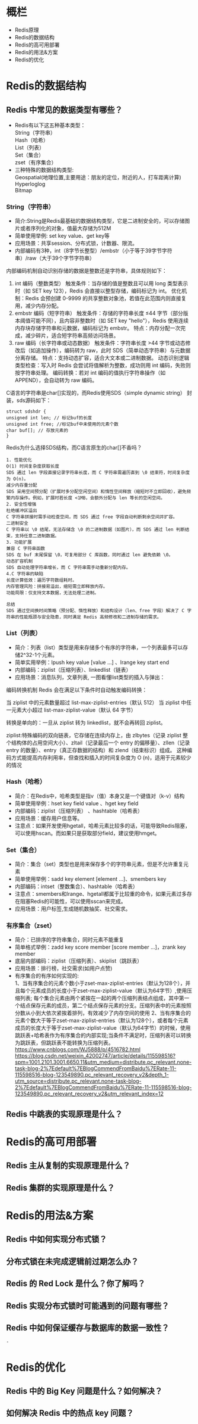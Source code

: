 # 概栏
* Redis原理
* Redis的数据结构
* Redis的高可用部署
* Redis的用法&方案
* Redis的优化

# Redis的数据结构
## Redis 中常见的数据类型有哪些？
- Redis有以下这五种基本类型：  
  String（字符串）  
  Hash（哈希）  
  List（列表）  
  Set（集合）  
  zset（有序集合）
- 三种特殊的数据结构类型:  
  Geospatial(地理位置,主要用途：朋友的定位，附近的人，打车距离计算)  
  Hyperloglog  
  Bitmap



### String（字符串）
- 简介:String是Redis最基础的数据结构类型，它是二进制安全的，可以存储图片或者序列化的对象，值最大存储为512M
- 简单使用举例: set key value、get key等
- 应用场景：共享session、分布式锁，计数器、限流。
- 内部编码有3种，int（8字节长整型）/embstr（小于等于39字节字符串）/raw（大于39个字节字符串）


内部编码机制自动识别存储的数据是整数还是字符串，具体规则如下：

1. int 编码（整数类型）‌
   触发条件‌：当存储的值是整数且可以用 long 类型表示时（如 SET key 123），Redis 会直接以整型存储，编码标记为 int。
   优化机制‌：Redis 会预创建 0-9999 的共享整数对象池，若值在此范围内则直接复用，减少内存分配。
2. embstr 编码（短字符串）‌
   触发条件‌：存储的字符串长度 ≤44 字节（部分版本阈值可能不同），且内容非整数时（如 SET key "hello"），Redis 使用连续内存块存储字符串和元数据，编码标记为 embstr。
   特点‌：内存分配一次完成，减少碎片，适合短字符串高频访问场景。
3. raw 编码（长字符串或动态数据）‌
   触发条件‌：字符串长度 >44 字节或动态修改后（如追加操作），编码转为 raw，此时 SDS（简单动态字符串）与元数据分离存储。
   特点‌：支持动态扩容，适合大文本或二进制数据。
   动态识别逻辑
   类型检查‌：写入时 Redis 会尝试将值解析为整数，成功则用 int 编码，失败则按字符串处理。
   编码转换‌：若对 int 编码的值执行字符串操作（如 APPEND），会自动转为 raw 编码。

C语言的字符串是char[]实现的，而Redis使用SDS（simple dynamic string） 封装，sds源码如下：
```
struct sdshdr { 
unsigned int len; // 标记buf的长度 
unsigned int free; //标记buf中未使用的元素个数 
char buf[]; // 存放元素的
}
```

Redis为什么选择SDS结构，而C语言原生的char[]不香吗？
```
1. ‌性能优化‌
O(1) 时间复杂度获取长度‌
SDS 通过 len 字段直接记录字符串长度，而 C 字符串需遍历直到 \0 结束符，时间复杂度为 O(n)。
减少内存重分配‌
SDS 采用空间预分配（扩展时多分配空闲空间）和惰性空间释放（缩短时不立即回收），避免频繁内存操作。例如，扩展时若长度 <1MB，会额外分配与 len 等长的空闲空间。
2. ‌安全性增强‌
杜绝缓冲区溢出‌
C 字符串拼接时需手动检查空间，而 SDS 通过 free 字段自动判断剩余空间并扩容。
二进制安全‌
C 字符串以 \0 结尾，无法存储含 \0 的二进制数据（如图片），而 SDS 通过 len 判断结束，支持任意二进制数据。
3. ‌功能扩展‌
兼容 C 字符串函数‌
SDS 在 buf 末尾保留 \0，可复用部分 C 库函数，同时通过 len 避免依赖 \0。
动态扩容机制‌
SDS 自动处理字符串增长，而 C 字符串需手动重新分配内存。
4.C 字符串的缺陷‌
长度计算低效‌：遍历字符数组耗时。
内存管理风险‌：拼接易溢出，缩短需立即释放内存。
功能局限‌：仅支持文本数据，无法处理二进制。

总结
SDS 通过空间换时间策略（预分配、惰性释放）和结构设计（len、free 字段）解决了 C 字符串的性能瓶颈与安全隐患，同时满足 Redis 高频修改和二进制存储的需求。

```





### List（列表）

- 简介：列表（list）类型是用来存储多个有序的字符串，一个列表最多可以存储2^32-1个元素。
- 简单实用举例：lpush key value [value ...] 、lrange key start end
- 内部编码：ziplist（压缩列表）、linkedlist（链表）
- 应用场景：消息队列，文章列表,
  一图看懂list类型的插入与弹出：


编码转换机制
Redis 会在满足以下条件时自动触发编码转换：

当 ziplist 中的元素数量超过 list-max-ziplist-entries（默认 512）
当 ziplist 中任一元素大小超过 list-max-ziplist-value（默认 64 字节）

转换是单向的：一旦从 ziplist 转为 linkedlist，就不会再转回 ziplist。


ziplist:特殊编码的双向链表，它存储在连续内存上，由 zlbytes（记录 ziplist 整个结构体的占用空间大小）、zltail（记录最后一个 entry 的偏移量）、zllen（记录 entry 的数量）、entry（真正存数据的结构）和 zlend（结束标识）组成。
这种编码方式能提高内存利用率，但查找和插入的时间复杂度为 O (n)，适用于元素较少的情况



### Hash（哈希）

- 简介：在Redis中，哈希类型是指v（值）本身又是一个键值对（k-v）结构
- 简单使用举例：hset key field value 、hget key field
- 内部编码：ziplist（压缩列表） 、hashtable（哈希表）
- 应用场景：缓存用户信息等。
- 注意点：如果开发使用hgetall，哈希元素比较多的话，可能导致Redis阻塞，可以使用hscan。而如果只是获取部分field，建议使用hmget。

### Set（集合）

- 简介：集合（set）类型也是用来保存多个的字符串元素，但是不允许重复元素
- 简单使用举例：sadd key element [element ...]、smembers key
- 内部编码：intset（整数集合）、hashtable（哈希表）
- 注意点：smembers和lrange、hgetall都属于比较重的命令，如果元素过多存在阻塞Redis的可能性，可以使用sscan来完成。
- 应用场景：用户标签,生成随机数抽奖、社交需求。

### 有序集合（zset）

- 简介：已排序的字符串集合，同时元素不能重复
- 简单格式举例：zadd key score member [score member ...]，zrank key member
- 底层内部编码：ziplist（压缩列表）、skiplist（跳跃表）
- 应用场景：排行榜，社交需求(如用户点赞)
- 有序集合的有序如何实现的:  
  1、当有序集合的元素个数小于zset-max-ziplist-entries（默认为128个），并且每个元素成员的长度小于zset-max-ziplist-value（默认为64字节）,使用压缩列表;  每个集合元素由两个紧挨在一起的两个压缩列表结点组成，其中第一个结点保存元素的成员，第二个结点保存元素的分支。压缩列表中的元素按照分数从小到大依次紧挨着排列，有效减少了内存空间的使用
  2、当有序集合的元素个数大于等于zset-max-ziplist-entries（默认为128个），或者每个元素成员的长度大于等于zset-max-ziplist-value（默认为64字节）的时候，使用跳跃表+哈希表作为有序集合的内部实现;当条件不满足时，压缩列表可以转换为跳跃表，但跳跃表不能转换为压缩列表。  
  https://www.cnblogs.com/WJ5888/p/4516782.html
  https://blog.csdn.net/weixin_42002747/article/details/115598516?spm=1001.2101.3001.6650.11&utm_medium=distribute.pc_relevant.none-task-blog-2%7Edefault%7EBlogCommendFromBaidu%7ERate-11-115598516-blog-123549890.pc_relevant_recovery_v2&depth_1-utm_source=distribute.pc_relevant.none-task-blog-2%7Edefault%7EBlogCommendFromBaidu%7ERate-11-115598516-blog-123549890.pc_relevant_recovery_v2&utm_relevant_index=12





## Redis 中跳表的实现原理是什么？



# Redis的高可用部署

## Redis 主从复制的实现原理是什么？

## Redis 集群的实现原理是什么？

  

# Redis的用法&方案
## Redis 中如何实现分布式锁？

## 分布式锁在未完成逻辑前过期怎么办？

## Redis 的 Red Lock 是什么？你了解吗？


## Redis 实现分布式锁时可能遇到的问题有哪些？


## Redis 中如何保证缓存与数据库的数据一致性？

    - 

# Redis的优化
## Redis 中的 Big Key 问题是什么？如何解决？


## 如何解决 Redis 中的热点 key 问题？
